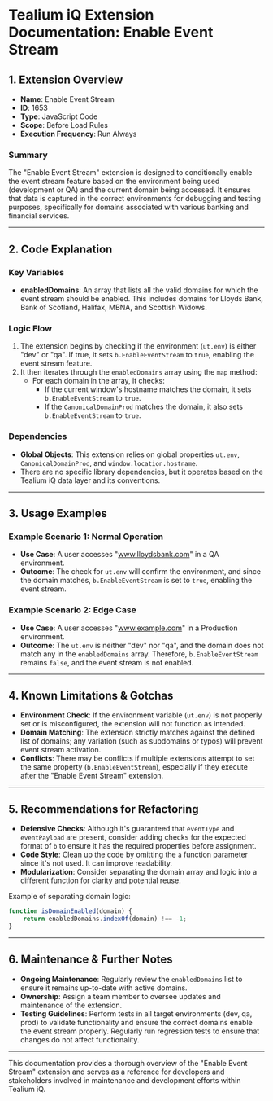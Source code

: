 # Tealium iQ Extension Documentation: Enable Event Stream

## 1. Extension Overview
- **Name**: Enable Event Stream
- **ID**: 1653
- **Type**: JavaScript Code
- **Scope**: Before Load Rules
- **Execution Frequency**: Run Always

### Summary
The "Enable Event Stream" extension is designed to conditionally enable the event stream feature based on the environment being used (development or QA) and the current domain being accessed. It ensures that data is captured in the correct environments for debugging and testing purposes, specifically for domains associated with various banking and financial services.

---

## 2. Code Explanation
### Key Variables
- **enabledDomains**: An array that lists all the valid domains for which the event stream should be enabled. This includes domains for Lloyds Bank, Bank of Scotland, Halifax, MBNA, and Scottish Widows.

### Logic Flow
1. The extension begins by checking if the environment (`ut.env`) is either "dev" or "qa". If true, it sets `b.EnableEventStream` to `true`, enabling the event stream feature.
2. It then iterates through the `enabledDomains` array using the `map` method:
   - For each domain in the array, it checks:
     - If the current window's hostname matches the domain, it sets `b.EnableEventStream` to `true`.
     - If the `CanonicalDomainProd` matches the domain, it also sets `b.EnableEventStream` to `true`.

### Dependencies
- **Global Objects**: This extension relies on global properties `ut.env`, `CanonicalDomainProd`, and `window.location.hostname`.
- There are no specific library dependencies, but it operates based on the Tealium iQ data layer and its conventions.

---

## 3. Usage Examples
### Example Scenario 1: Normal Operation
- **Use Case**: A user accesses "www.lloydsbank.com" in a QA environment.
- **Outcome**: The check for `ut.env` will confirm the environment, and since the domain matches, `b.EnableEventStream` is set to `true`, enabling the event stream.

### Example Scenario 2: Edge Case
- **Use Case**: A user accesses "www.example.com" in a Production environment.
- **Outcome**: The `ut.env` is neither "dev" nor "qa", and the domain does not match any in the `enabledDomains` array. Therefore, `b.EnableEventStream` remains `false`, and the event stream is not enabled.

---

## 4. Known Limitations & Gotchas
- **Environment Check**: If the environment variable (`ut.env`) is not properly set or is misconfigured, the extension will not function as intended.
- **Domain Matching**: The extension strictly matches against the defined list of domains; any variation (such as subdomains or typos) will prevent event stream activation.
- **Conflicts**: There may be conflicts if multiple extensions attempt to set the same property (`b.EnableEventStream`), especially if they execute after the "Enable Event Stream" extension.

---

## 5. Recommendations for Refactoring
- **Defensive Checks**: Although it's guaranteed that `eventType` and `eventPayload` are present, consider adding checks for the expected format of `b` to ensure it has the required properties before assignment. 
- **Code Style**: Clean up the code by omitting the `a` function parameter since it's not used. It can improve readability.
- **Modularization**: Consider separating the domain array and logic into a different function for clarity and potential reuse. 

Example of separating domain logic:
```javascript
function isDomainEnabled(domain) {
    return enabledDomains.indexOf(domain) !== -1;
}
```

---

## 6. Maintenance & Further Notes
- **Ongoing Maintenance**: Regularly review the `enabledDomains` list to ensure it remains up-to-date with active domains.
- **Ownership**: Assign a team member to oversee updates and maintenance of the extension.
- **Testing Guidelines**: Perform tests in all target environments (dev, qa, prod) to validate functionality and ensure the correct domains enable the event stream properly. Regularly run regression tests to ensure that changes do not affect functionality.

--- 

This documentation provides a thorough overview of the "Enable Event Stream" extension and serves as a reference for developers and stakeholders involved in maintenance and development efforts within Tealium iQ.